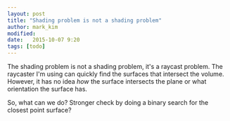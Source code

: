 ```yaml
---
layout: post
title: "Shading problem is not a shading problem"
author: mark_kim
modified:
date:   2015-10-07 9:20
tags: [todo]
---
```

The shading problem is not a shading problem, it's a raycast problem. The raycaster I'm using can quickly find the surfaces that intersect the volume. However, it has no idea *how* the surface intersects the plane or what orientation the surface has.

So, what can we do? Stronger check by doing a binary search for the closest point surface?

